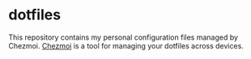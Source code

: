 # dotfiles

This repository contains my personal configuration files managed by Chezmoi. [Chezmoi](https://www.chezmoi.io/) is a tool for managing your dotfiles across devices. 
